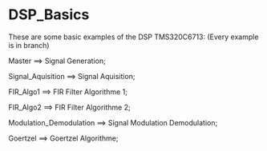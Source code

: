 # DSP_Basics
These are some basic examples of the DSP TMS320C6713:
  (Every example is in branch) 
  
 Master ==> Signal Generation; 
 
 Signal_Aquisition ==> Signal Aquisition;
 
 FIR_Algo1 ==> FIR Filter Algorithme 1;
 
 FIR_Algo2 ==> FIR Filter Algorithme 2;
 
 Modulation_Demodulation ==> Signal Modulation Demodulation;
 
 Goertzel ==> Goertzel Algorithme;
